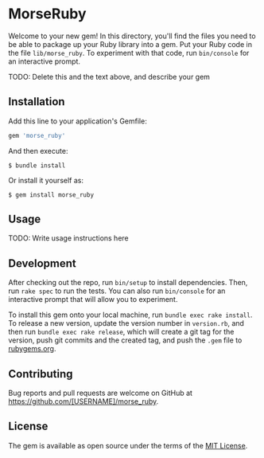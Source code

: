 # MorseRuby

Welcome to your new gem! In this directory, you'll find the files you need to be able to package up your Ruby library into a gem. Put your Ruby code in the file `lib/morse_ruby`. To experiment with that code, run `bin/console` for an interactive prompt.

TODO: Delete this and the text above, and describe your gem

## Installation

Add this line to your application's Gemfile:

```ruby
gem 'morse_ruby'
```

And then execute:

    $ bundle install

Or install it yourself as:

    $ gem install morse_ruby

## Usage

TODO: Write usage instructions here

## Development

After checking out the repo, run `bin/setup` to install dependencies. Then, run `rake spec` to run the tests. You can also run `bin/console` for an interactive prompt that will allow you to experiment.

To install this gem onto your local machine, run `bundle exec rake install`. To release a new version, update the version number in `version.rb`, and then run `bundle exec rake release`, which will create a git tag for the version, push git commits and the created tag, and push the `.gem` file to [rubygems.org](https://rubygems.org).

## Contributing

Bug reports and pull requests are welcome on GitHub at https://github.com/[USERNAME]/morse_ruby.

## License

The gem is available as open source under the terms of the [MIT License](https://opensource.org/licenses/MIT).
